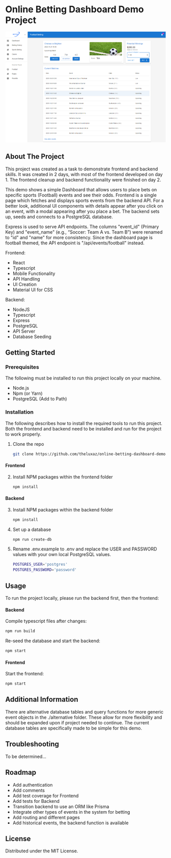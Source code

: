 # Online Betting Dashboard Demo Project

![Online Betting Dashboard Demo](https://github.com/theluxaz/online-betting-dashboard-demo/blob/main/frontend/src/static/demo.png)


## About The Project

This project was created as a task to demonstrate frontend and backend skills. It was created in 2 days, with most of the frontend developed on day 1. The frontend cleanup and backend functionality were finished on day 2.

This demo shows a simple Dashboard that allows users to place bets on specific sports (Football) events and see their odds. Frontend is a single page which fetches and displays sports events from the backend API. For a better look, additional UI components with details appear after you click on an event, with a modal appearing after you place a bet. The backend sets up, seeds and connects to a PostgreSQL database. 

Express is used to serve API endpoints. The columns "event_id" (Primary Key) and "event_name" (e.g., “Soccer: Team A vs. Team B”) were renamed to "id" and "name" for more consistency. Since the dashboard page is football themed, the API endpoint is "/api/events/football" instead.

Frontend:
* React 
* Typescript
* Mobile Functionality
* API Handling
* UI Creation
* Material UI for CSS

Backend:
* NodeJS 
* Typescript
* Express
* PostgreSQL
* API Server
* Database Seeding

<!-- GETTING STARTED -->
## Getting Started

### Prerequisites

The following must be installed to run this project locally on your machine.
* Node.js
* Npm (or Yarn)
* PostgreSQL (Add to Path)

### Installation

The following describes how to install the required tools to run this project. Both the frontend and backend need to be installed and run for the project to work properly.

1. Clone the repo
   ```sh
   git clone https://github.com/theluxaz/online-betting-dashboard-demo.git
   ```
#### Frontend
2. Install NPM packages within the frontend folder
   ```sh
   npm install
   ```
#### Backend
3. Install NPM packages within the backend folder
   ```sh
   npm install
   ```
4. Set up a database
   ```sh
   npm run create-db
   ```
5. Rename .env.example to .env and replace the USER and PASSWORD values with your own local PostgreSQL values. 
   ```sh
   POSTGRES_USER='postgres'
   POSTGRES_PASSWORD='password'
   ```


## Usage

To run the project locally, please run the backend first, then the frontend:

#### Backend

Compile typescript files after changes:
   ```sh
   npm run build
   ```

Re-seed the database and start the backend:
   ```sh
   npm start
   ```

#### Frontend

Start the frontend:
   ```sh
   npm start
   ```

## Additional Information
There are alternative database tables and query functions for more generic event objects in the ./alternative folder. These allow for more flexibility and should be expanded upon if project needed to continue. The current database tables are specifically made to be simple for this demo.

## Troubleshooting

To be determined...

## Roadmap

* Add authentication
* Add comments
* Add test coverage for Frontend
* Add tests for Backend
* Transition backend to use an ORM like Prisma
* Integrate other types of events in the system for betting
* Add routing and different pages
* Add historical events, the backend function is available

## License

Distributed under the MIT License.

